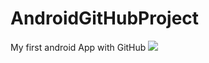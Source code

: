 # AndroidGitHubProject
My first android App with GitHub
[![](https://jitpack.io/v/hamxainnocent/MyGithub.svg)](https://jitpack.io/#hamxainnocent/MyGithub)

